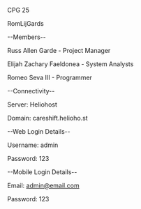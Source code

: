 CPG 25

RomLijGards


--Members--

Russ Allen Garde - Project Manager

Elijah Zachary Faeldonea - System Analysts

Romeo Seva III - Programmer


--Connectivity--

Server: Heliohost

Domain: careshift.helioho.st


--Web Login Details--

Username: admin

Password: 123


--Mobile Login Details--

Email: admin@email.com

Password: 123
